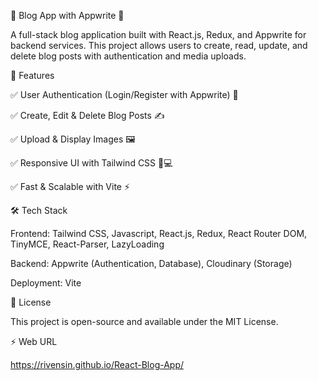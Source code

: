 📝 Blog App with Appwrite 🚀

A full-stack blog application built with React.js, Redux, and Appwrite for backend services. This project allows users to create, read, update, and delete blog posts with authentication and media uploads.

🚀 Features

✅ User Authentication (Login/Register with Appwrite) 🔑

✅ Create, Edit & Delete Blog Posts ✍️

✅ Upload & Display Images 🖼️

✅ Responsive UI with Tailwind CSS 📱💻

✅ Fast & Scalable with Vite ⚡

🛠️ Tech Stack

Frontend: Tailwind CSS, Javascript, React.js, Redux, React Router DOM, TinyMCE, React-Parser, LazyLoading

Backend: Appwrite (Authentication, Database), Cloudinary (Storage)

Deployment: Vite

📜 License

This project is open-source and available under the MIT License.

⚡ Web URL

https://rivensin.github.io/React-Blog-App/ 
